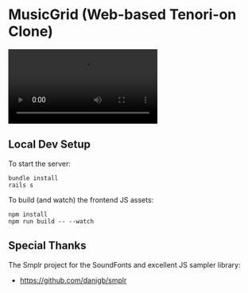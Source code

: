 # MusicGrid (Web-based Tenori-on Clone)

<video src="docs/demo.ogg" controls title="Title"></video>

## Local Dev Setup

To start the server:
```
bundle install
rails s
```

To build (and watch) the frontend JS assets:
```
npm install
npm run build -- --watch
```

## Special Thanks

The Smplr project for the SoundFonts and excellent JS sampler library:

  * https://github.com/danigb/smplr